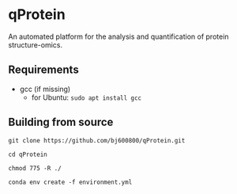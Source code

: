 # qProtein
An automated platform for the analysis and quantification of protein structure-omics.

## Requirements
- gcc (if missing)
  - for Ubuntu: `sudo apt install gcc`

## Building from source
`git clone https://github.com/bj600800/qProtein.git`

`cd qProtein`

`chmod 775 -R ./`

`conda env create -f environment.yml`
